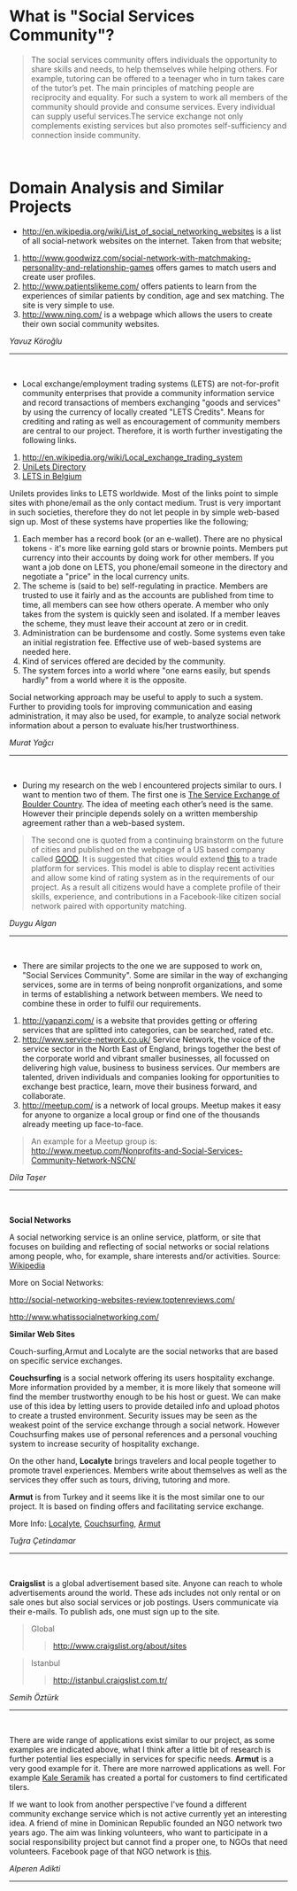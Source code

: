 # What is "Social Services Community"? #

> The social services community offers individuals the opportunity to share skills and needs, to help themselves while helping others. For example, tutoring can be offered to a teenager who in turn takes care of the tutor’s pet. The main principles of matching people are reciprocity and equality. For such a system to work all members of the community should provide and consume services. Every individual can supply useful services.The service exchange not only complements existing services but also promotes self-sufficiency and connection inside community.

<br />

# Domain Analysis and Similar Projects #


  * http://en.wikipedia.org/wiki/List_of_social_networking_websites is a list of all social-network websites on the internet.  Taken from that website;

  1. http://www.goodwizz.com/social-network-with-matchmaking-personality-and-relationship-games offers games to match users and create user profiles.
  1. http://www.patientslikeme.com/ offers patients to learn from the experiences of similar patients by condition, age and sex matching. The site is very simple to use.
  1. http://www.ning.com/ is a webpage which allows the users to create their own social community websites.

_Yavuz Köroğlu_

---

<br />

  * Local exchange/employment trading systems (LETS) are not-for-profit community enterprises that provide a community information service and record transactions of members exchanging "goods and services" by using the currency of locally created "LETS Credits". Means for crediting and rating as well as encouragement of community members are central to our project. Therefore, it is worth further investigating the following links.

  1. http://en.wikipedia.org/wiki/Local_exchange_trading_system
  1. [UniLets Directory](http://www.unilets.org/)
  1. [LETS in Belgium](http://www.letsvlaanderen.be/Links/tabid/386/Default.aspx)

Unilets provides links to LETS worldwide. Most of the links point to simple sites with phone/email as the only contact medium. Trust is very important in such societies, therefore they do not let people in by simple web-based sign up. Most of these systems have properties like the following;

  1. Each member has a record book (or an e-wallet). There are no physical tokens - it's more like earning gold stars or brownie points. Members put currency into their accounts by doing work for other members. If you want a job done on LETS, you phone/email someone in the directory and negotiate a "price" in the local currency units.
  1. The scheme is (said to be) self-regulating in practice. Members are trusted to use it fairly and as the accounts are published from time to time, all members can see how others operate. A member who only takes from the system is quickly seen and isolated. If a member leaves the scheme, they must leave their account at zero or in credit.
  1. Administration can be burdensome and costly. Some systems even take an initial registration fee. Effective use of web-based systems are needed here.
  1. Kind of services offered are decided by the community.
  1. The system forces into a world where "one earns easily, but spends hardly" from a world where it is the opposite.

Social networking approach may be useful to apply to such a system. Further to providing tools for improving communication and easing administration, it may also be used, for example, to analyze social network information about a person to evaluate his/her trustworthiness.

_Murat Yağcı_

---

<br />

  * During my research on the web I encountered projects similar to ours. I want to mention two of them. The first one is [The Service Exchange of Boulder Country](http://bcn.boulder.co.us/community/servexchange/). The idea of meeting each other’s need is the same. However their principle depends solely on a written membership agreement rather than a web-based system.

> The second one is quoted from a continuing brainstorm on the future          of cities and published on the webpage of a US based company called [GOOD](http://www.good.is/post/ideas-for-cities-diy-city/). It is suggested that cities would extend [this](http://seeclickfix.com/citizens) to a trade platform for services. This model is able to display recent activities and allow some kind of rating system as in the requirements of our project. As a result all citizens would have a complete profile of their skills, experience, and contributions in a Facebook-like citizen social network paired with opportunity matching.

_Duygu Algan_

---

<br />

  * There are similar projects to the one we are supposed to work on, "Social Services Community". Some are similar in the way of exchanging services, some are in terms of being nonprofit organizations, and some in terms of establishing a network between members. We need to combine these in order to fulfil our requirements.

  1. http://yapanzi.com/ is a website that provides getting or offering services that are splitted into categories, can be searched, rated etc.
  1. http://www.service-network.co.uk/ Service Network, the voice of the service sector in the North East of England, brings together the best of the corporate world and vibrant smaller businesses, all focussed on delivering high value, business to business services. Our members are talented, driven individuals and companies looking for opportunities to exchange best practice, learn, move their business forward, and collaborate.
  1. http://meetup.com/ is a network of local groups. Meetup makes it easy for anyone to organize a local group or find one of the thousands already meeting up face-to-face.
> An example for a Meetup group is: http://www.meetup.com/Nonprofits-and-Social-Services-Community-Network-NSCN/

_Dila Taşer_

---

<br />

**Social Networks**

A social networking service is an online service, platform, or site that focuses on building and reflecting of social networks or social relations among people, who, for example, share interests and/or activities. Source: [Wikipedia](http://en.wikipedia.org/wiki/Social_networking_service)

More on Social Networks:

http://social-networking-websites-review.toptenreviews.com/

http://www.whatissocialnetworking.com/

**Similar Web Sites**

Couch-surfing,Armut and Localyte are the social networks that are based on specific service exchanges.

**Couchsurfing** is a social network offering its users hospitality exchange. More information provided by a member, it is more likely that someone will find the member trustworthy enough to be his host or guest. We can make use of this idea by letting users to provide detailed info and upload photos to create a trusted environment. Security issues may be seen as the weakest point of the service exchange through a social network. However Couchsurfing makes use of personal references and a personal vouching system to increase security of hospitality exchange.

On the other hand, **Localyte** brings travelers and local people together to promote travel experiences. Members write about themselves as well as the services they offer such as tours, driving, tutoring and more.

**Armut** is from Turkey and it seems like it is the most similar one to our project. It is based on finding offers and facilitating service exchange.

More Info: [Localyte](http://www.localyte.com/), [Couchsurfing](http://www.couchsurfing.org/),
[Armut](http://armut.com/)

_Tuğra Çetindamar_


---

<br />

**Craigslist** is a global advertisement based site. Anyone can reach to whole advertisements around the world. These ads includes not only rental or on sale ones but also social services or job postings.
Users communicate via their e-mails. To publish ads, one must sign up to the site.

> Global
> > http://www.craigslist.org/about/sites


> Istanbul
> > http://istanbul.craigslist.com.tr/

_Semih Öztürk_


---

<br />

There are wide range of applications exist similar to our project, as some examples are indicated above, what I think after a little bit of research is further potential lies especially in services for specific needs. **Armut** is a very good example for it. There are more narrowed applications as well. For example [Kale Seramik](http://www.tanidikusta.com/) has created a portal for customers to find certificated tilers.

If we want to look from another perspective I've found a different community exchange service which is not active currently yet an interesting idea. A friend of mine in Dominican Republic founded an NGO network two years ago. The aim was linking volunteers, who want to participate in a social responsibility project but cannot find a proper one, to NGOs that need volunteers. Facebook page of that NGO network is [this](http://www.facebook.com/pages/Redes-RD/156386571066401).

_Alperen Adikti_


---

<br />